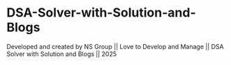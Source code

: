 # DSA-Solver-with-Solution-and-Blogs
Developed and created by NS Group || Love to Develop and Manage || DSA Solver with Solution and Blogs || 2025

